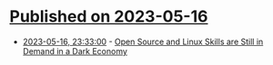 # [Published on 2023-05-16](index.md)

* [2023-05-16, 23:33:00](https://soylentnews.org/article.pl?sid=23/05/16/0147238&from=rss) - [Open Source and Linux Skills are Still in Demand in a Dark Economy](https://soylentnews.org/article.pl?sid=23/05/16/0147238&from=rss)
